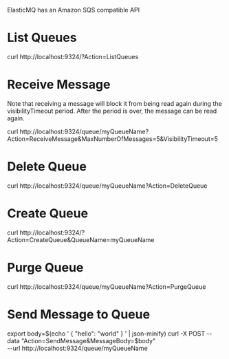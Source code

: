 ElasticMQ has an Amazon SQS compatible API

# List Queues
curl http://localhost:9324/?Action=ListQueues

# Receive Message
Note that receiving a message will block it from being read again during 
the visibilityTimeout period. After the period is over, the message can be 
read again.

curl http://localhost:9324/queue/myQueueName?Action=ReceiveMessage&MaxNumberOfMessages=5&VisibilityTimeout=5

# Delete Queue
curl http://localhost:9324/queue/myQueueName?Action=DeleteQueue

# Create Queue
curl http://localhost:9324/?Action=CreateQueue&QueueName=myQueueName

# Purge Queue
curl http://localhost:9324/queue/myQueueName?Action=PurgeQueue

# Send Message to Queue
export body=$(echo '
  {
    "hello": "world"
  }
' | json-minify)
curl -X POST
  --data "Action=SendMessage&MessageBody=$body" \
  --url http://localhost:9324/queue/myQueueName
